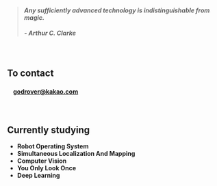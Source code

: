 > #### *Any sufficiently advanced technology is indistinguishable from magic.*
> ##### - Arthur C. Clarke

　

## **To contact**

#### 　[godrover@kakao.com](mailto:godrover@kakao.com)

　

## **Currently studying**


- **Robot Operating System**
- **Simultaneous Localization And Mapping**
- **Computer Vision**
- **You Only Look Once**
- **Deep Learning**


